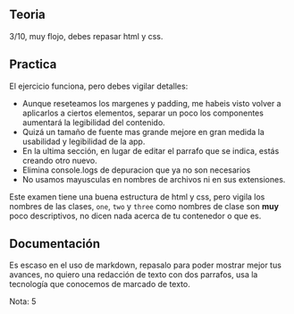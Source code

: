 ## Teoria

3/10, muy flojo, debes repasar html y css.

## Practica

El ejercicio funciona, pero debes vigilar detalles:

- Aunque reseteamos los margenes y padding, me habeis visto volver a aplicarlos a ciertos elementos, separar un poco los componentes aumentará la legibilidad del contenido.
- Quizá un tamaño de fuente mas grande mejore en gran medida la usabilidad y legibilidad de la app.
- En la ultima sección, en lugar de editar el parrafo que se indica, estás creando otro nuevo.
- Elimina console.logs de depuracion que ya no son necesarios
- No usamos mayusculas en nombres de archivos ni en sus extensiones.

Este examen tiene una buena estructura de html y css, pero vigila los nombres de las clases, `one`, `two` y `three` como nombres de clase son **muy** poco descriptivos, no dicen nada acerca de tu contenedor o que es. 

## Documentación

Es escaso en el uso de markdown, repasalo para poder mostrar mejor tus avances, no quiero una redacción de texto con dos parrafos, usa la tecnología que conocemos de marcado de texto.

Nota: 5